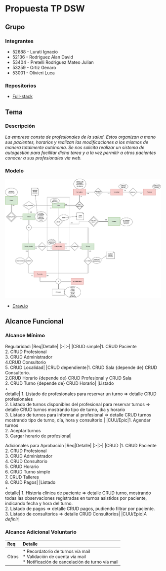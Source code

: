 # Propuesta TP DSW

## Grupo
### Integrantes
* 52688 - Lurati Ignacio
* 52136 - Rodriguez Alan David
* 53404 - Pretelli Rodriguez Mateo Julian
* 53259 - Ortiz Genaro
* 53001 - Olivieri Luca

### Repositorios
* [Full-stack](https://github.com/Genchu5/DSW-Autogestora-de-turnos.git) 

## Tema
### Descripción
*La empresa consta de profesionales de la salud. Estos organizan a mano sus pacientes, horarios y realizan las modificaciones a los mismos de manera totalmente autónoma. Se nos solicita realizar un sistema de autogestión para facilitar dicha tarea y a la vez permitir a otros pacientes conocer a sus profesionales vía web.*

### Modelo
![imagen del modelo](DER.drawio.png)

* [Draw.io](https://app.diagrams.net/#G1vIZZ-KLhW0B18fT-SZHTOqqv-LPNIAcL#%7B%22pageId%22%3A%22KXq-Thh_YQ96jjohNXcZ%22%7D)

## Alcance Funcional 

### Alcance Mínimo

Regularidad:
|Req|Detalle|
|:-|:-|
|CRUD simple|1. CRUD Paciente<br>2. CRUD Profesional<br>3. CRUD Administrador<br>4.CRUD Consultorio<br>5. CRUD Localidad|
|CRUD dependiente|1. CRUD Sala {depende de} CRUD Consultorio.<br>2.CRUD Horario {depende de} CRUD Profesional y CRUD Sala<br>2. CRUD Turno {depende de} CRUD Horario|
|Listado<br>+<br>detalle| 1. Listado de profesionales para reservar un turno => detalle CRUD profesionales<br> 2. Listado de turnos disponibles del profesional para reservar turnos => detalle CRUD turnos mostrando tipo de turno, día y horario<br> 3. Listado de turnos para informar al profesional => detalle CRUD turnos mostrando tipo de turno, día, hora y consultorio.|
|CUU/Epic|1. Agendar turnos<br>2. Aceptar turnos<br>3. Cargar horario de profesional|


Adicionales para Aprobación
|Req|Detalle|
|:-|:-|
|CRUD |1. CRUD Paciente<br>2. CRUD Profesional<br>3. CRUD Administrador<br>4. CRUD Consultorio<br>5. CRUD Horario<br>6. CRUD Turno simple<br>7. CRUD Talleres<br>8. CRUD Pagos|
|Listado<br>+<br>detalle| 1. Historia clínica de paciente => detalle CRUD turno, mostrando todas las observaciones registradas en turnos asistidos por paciente, indicando fecha y hora del turno.<br>2. Listado de pagos => detalle CRUD pagos, pudiendo filtrar por paciente.<br>3. Listado de consultorios => detalle CRUD Consultorios|
|CUU/Epic|*A definir*|


### Alcance Adicional Voluntario

|Req|Detalle|
|:-|:-|
|Otros|* Recordatorio de turnos vía mail<br>* Validación de cuenta vía mail<br>* Notificación de cancelación de turno vía mail|
